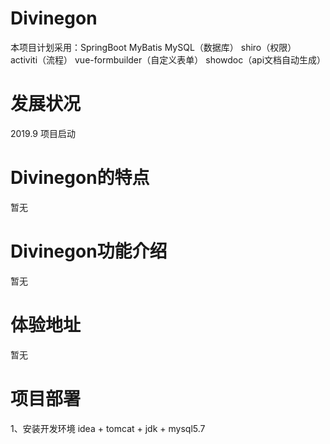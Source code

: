 # Divinegon
本项目计划采用：SpringBoot
              MyBatis
              MySQL（数据库）
              shiro（权限）
              activiti（流程）
              vue-formbuilder（自定义表单）
              showdoc（api文档自动生成）

# 发展状况

2019.9  项目启动

# Divinegon的特点

暂无

# Divinegon功能介绍

暂无

# 体验地址

暂无

# 项目部署

1、安装开发环境 idea + tomcat + jdk + mysql5.7
    